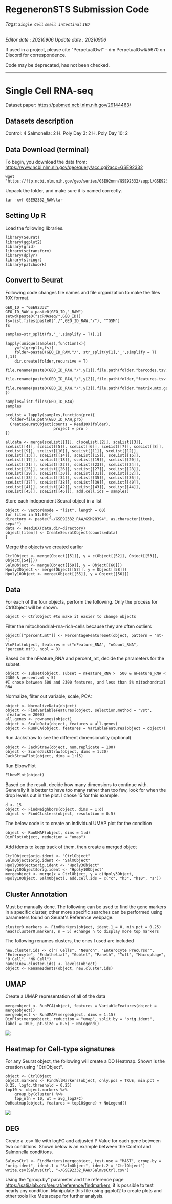 RegeneronSTS Submission Code
===
###### Tags: `Single Cell` `small intestinal`  `IBD` 

*Editor date : 20210906*
*Update date : 20210906*

If used in a project, please cite "PerpetualOwl" - dm PerpetualOwl#5670 on Discord for correspondence.

Code may be deprecated, has not been checked.

---

# Single Cell RNA-seq


Dataset paper: https://pubmed.ncbi.nlm.nih.gov/29144463/

## Datasets description

Control: 4
Salmonella: 2
H. Poly Day 3: 2
H. Poly Day 10: 2


## Data Download (terminal)
To begin, you download the data from: https://www.ncbi.nlm.nih.gov/geo/query/acc.cgi?acc=GSE92332
``` linux
wget 'https://ftp.ncbi.nlm.nih.gov/geo/series/GSE92nnn/GSE92332/suppl/GSE92332_RAW.tar'
```
Unpack the folder, and make sure it is named correctly.
```
tar -xvf GSE92332_RAW.tar
```


## Setting Up R
Load the following libraries.
``` {r}
library(Seurat)
library(ggplot2)
library(grid)
library(sctransform)
library(dplyr)
library(stringr)
library(patchwork)
```


## Convert to Seurat
Following code changes file names and file organization to make the files 10X format.
```{r}
GEO_ID = "GSE92332"
GEO_ID_RAW = paste0(GEO_ID,"_RAW")
setwd(paste0("scRNAseq/",GEO_ID))
fs=list.files(paste0("./",GEO_ID_RAW,"/"), "^GSM")
fs

samples=str_split(fs,'_',simplify = T)[,1]

lapply(unique(samples),function(x){
	y=fs[grepl(x,fs)]
	folder=paste0(GEO_ID_RAW,"/", str_split(y[1],'_',simplify = T)[,1])
	dir.create(folder,recursive = T)
	file.rename(paste0(GEO_ID_RAW,"/",y[1]),file.path(folder,"barcodes.tsv.gz"))
	file.rename(paste0(GEO_ID_RAW,"/",y[2]),file.path(folder,"features.tsv.gz"))
	file.rename(paste0(GEO_ID_RAW,"/",y[3]),file.path(folder,"matrix.mtx.gz"))
})

samples=list.files(GEO_ID_RAW) 
samples

sceList = lapply(samples,function(pro){
  folder=file.path(GEO_ID_RAW,pro)
  CreateSeuratObject(counts = Read10X(folder),
                     project = pro )
})

alldata <- merge(sceList[[1]], c(sceList[[2]], sceList[[3]], sceList[[4]], sceList[[5]], sceList[[6]], sceList[[7]], sceList[[8]], sceList[[9]], sceList[[10]], sceList[[11]], sceList[[12]], sceList[[13]], sceList[[14]], sceList[[15]], sceList[[16]], sceList[[17]], sceList[[18]], sceList[[19]], sceList[[20]], sceList[[21]], sceList[[22]], sceList[[23]], sceList[[24]], sceList[[25]], sceList[[26]], sceList[[27]], sceList[[28]], sceList[[29]], sceList[[30]], sceList[[31]], sceList[[32]], sceList[[33]], sceList[[34]], sceList[[35]], sceList[[36]], sceList[[37]], sceList[[38]], sceList[[39]], sceList[[40]], sceList[[41]], sceList[[42]], sceList[[43]], sceList[[44]], sceList[[45]], sceList[[46]]), add.cell.ids = samples)

```
Store each independent Seurat object in a list
``` {r}
object <- vector(mode = "list", length = 60)
for (item in 51:60){
directory <- paste("~/GSE92332_RAW/GSM28394", as.character(item), sep="")
data <- Read10X(data.dir=directory)
object[[item]] <- CreateSeuratObject(counts=data)
}
```
Merge the objects we created earlier
```{r}
CtrlObject <- merge(Object[[51]], y = c(Object[[52]], Object[[53]], Object[[54]]))
SalmObject <- merge(Object[[59]], y = Object[[60]])
Hpoly3Object <- merge(Object[[57]], y = Object[[58]])
Hpoly10Object <- merge(Object[[55]], y = Object[[56]])
```


## Data
For each of the four objects, perform the following. Only the process for CtrlObject will be shown.
```{r}
object <- CtrlObject #to make it easier to change objects
```
Filter the mitochondrial-rna-rich-cells because they are often outliers
```{r}
object[["percent.mt"]] <- PercentageFeatureSet(object, pattern = "mt-")
VlnPlot(object, features = c("nFeature_RNA", "nCount_RNA", "percent.mt"), ncol = 3)
```
Based on the nFeature_RNA and percent_mt, decide the parameters for the subset.

```{r}
object <- subset(object, subset = nFeature_RNA >  500 & nFeature_RNA <  2300 & percent.mt < 5)
#I chose between 500 and 2300 features, and less than 5% mitochondrial RNA
```
Normalize, filter out variable, scale, PCA:
```{r}
object <- NormalizeData(object)
object <- FindVariableFeatures(object, selection.method = "vst", nfeatures = 2000)
all.genes <- rownames(object)
object <- ScaleData(object, features = all.genes)
object <- RunPCA(object, features = VariableFeatures(object = object))
```
Run Jackstraw to see the different dimensionality (optional)
```{r}
object <- JackStraw(object, num.replicate = 100)
object <- ScoreJackStraw(object, dims = 1:20)
JackStrawPlot(object, dims = 1:15)
```
Run ElbowPlot
```{r}
ElbowPlot(object)
```
Based on the result, decide how many dimensions to continue with. Generally it is better to have too many rather than too few, look for when the drop levels out in the plot. I chose 15 for this example.
```{r}
d <- 15
object <- FindNeighbors(object, dims = 1:d)
object <- FindClusters(object, resolution = 0.5)
```
The below code is to create an individual UMAP plot for the condition
```{r}
object <- RunUMAP(object, dims = 1:d)
DimPlot(object, reduction = "umap")
```
Add idents to keep track of them, then create a merged object
``` {r}
CtrlObject$orig.ident <- "CtrlObject"
SalmObject$orig.ident <- "SalmObject"
Hpoly3Object$orig.ident <- "Hpoly3Object"
Hpoly10Object$orig.ident <- "Hpoly10Object"
mergeobject <- merge(x = CtrlObject, y = c(Hpoly3Object, Hpoly10Object, SalmObject), add.cell.ids = c("c", "h3", "h10", "s"))
```

## Cluster Annotation
Must be manually done. The following can be used to find the gene markers in a specific cluster, other more specific searches can be performed using parameters found on Seurat's Reference webpage.
``` {r}
cluster0.markers <- FindMarkers(object, ident.1 = 0, min.pct = 0.25)
head(cluster0.markers, n = 5) #change n to display more top markers
```

The following renames clusters, the ones I used are included
```{r}
new.cluster.ids <- c("T Cells", "Neuron", "Enterocyte Precursor", "Enterocyte", "Endothelial", "Goblet", "Paneth", "Tuft", "Macrophage", "B Cell", "NK Cell")
names(new.cluster.ids) <- levels(object)
object <- RenameIdents(object, new.cluster.ids)
```


## UMAP
Create a UMAP representation of all of the data
```{r}
mergeobject <- RunPCA(object, features = VariableFeatures(object = mergeobject))
mergeobject <- RunUMAP(mergeobject, dims = 1:15)
DimPlot(mergeobject, reduction = "umap", split.by = "orig.ident", label = TRUE, pt.size = 0.5) + NoLegend()
```
![](https://i.imgur.com/JBFoFNP.png)



## Heatmap for Cell-type signatures
For any Seurat object, the following will create a DO Heatmap. Shown is the creation using "CtrlObject".
```{r}
object <- CtrlObject
object.markers <- FindAllMarkers(object, only.pos = TRUE, min.pct = 0.25, logfc.threshold = 0.25)
top10 <- object.markers %>%
    group_by(cluster) %>%
    top_n(n = 10, wt = avg_log2FC)
DoHeatmap(object, features = top10$gene) + NoLegend()
```
![](https://i.imgur.com/kQvUHVS.png)


## DEG

Create a .csv file with logFC and adjusted P Value for each gene between two conditions. Shown below is an example between the Control and Salmonella conditions.

``` {r}
SalmvsCtrl <- FindMarkers(mergeobject, test.use = "MAST", group.by = "orig.ident", ident.1 = "SalmObject", ident.2 = "CtrlObject")
write.csv(SalmvsCtrl, "~/GSE92332_RAW/SalmvsCtrl.csv")
```
Using the "group.by" parameter and the reference page https://satijalab.org/seurat/reference/findmarkers, it is possible to test nearly any condition.
Manipulate this file using ggplot2 to create plots and other tools like Metascape for further analysis.
